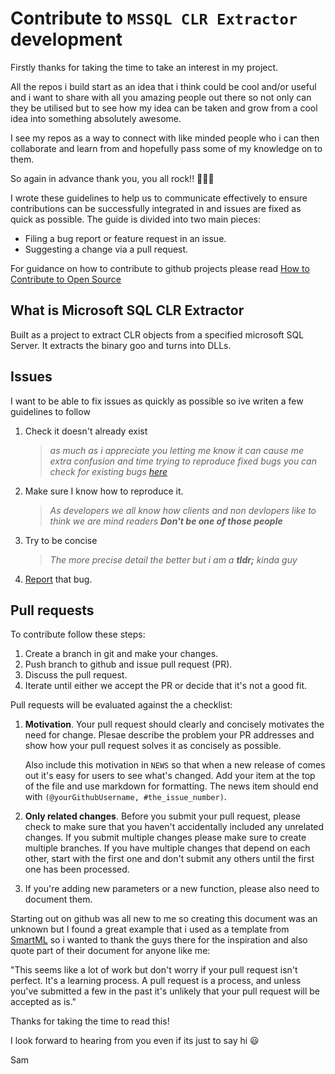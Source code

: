 
# Contribute to  `MSSQL CLR Extractor`  development

Firstly thanks for taking the time to take an interest in my project.  

All the repos i build start as an idea that i think could be cool and/or useful and i want to share with all you amazing people out there so not only can they be utilised but to see how my idea can be taken and grow from a cool idea into something absolutely awesome.  

I see my repos as a way to connect with like minded people who i can then collaborate and learn from and hopefully pass some of my knowledge on to them. 

So again in advance thank you, you all rock!!  :metal::sunglasses::metal:

I wrote these guidelines to help us to communicate effectively to ensure contributions can be successfully integrated in and issues are fixed as quick as possible.
The guide is divided into two main pieces:

-   Filing a bug report or feature request in an issue.
-   Suggesting a change via a pull request.

For guidance on how to contribute to github projects please read [How to Contribute to Open Source]([https://opensource.guide/how-to-contribute/](https://opensource.guide/how-to-contribute/))

## What is Microsoft SQL CLR Extractor
Built as a project to extract CLR objects from a specified microsoft SQL Server. It extracts the binary goo and turns into DLLs.

## Issues

I want to be able to fix issues as quickly as possible so ive writen a few guidelines to follow

1.  Check it doesn't already exist 
    > *as much as i appreciate you letting me know it can cause me extra confusion and time trying to reproduce fixed bugs you can check for existing bugs [here](https://github.com/SamB1990/MSSQL_CLR_Extractor/issues)*
2.  Make sure I know how to reproduce it. 
    > *As developers we all know how clients and non devlopers like to think we are mind readers **Don't be one of those people*** 
3.  Try to be concise 
    > *The more precise detail the better but i am a **tldr;** kinda guy*
4.  [Report](https://github.com/SamB1990/MSSQL_CLR_Extractor/issues/new) that bug.

## Pull requests

To contribute follow these steps:

1.  Create a branch in git and make your changes.
2.  Push branch to github and issue pull request (PR).
3.  Discuss the pull request.
4.  Iterate until either we accept the PR or decide that it's not a good fit.

Pull requests will be evaluated against the a checklist:

1.  **Motivation**. Your pull request should clearly and concisely motivates the need for change. Plesae describe the problem your PR addresses and show how your pull request solves it as concisely as possible.
    
    Also include this motivation in  `NEWS`  so that when a new release of comes out it's easy for users to see what's changed. Add your item at the top of the file and use markdown for formatting. The news item should end with  `(@yourGithubUsername, #the_issue_number)`.
    
2.  **Only related changes**. Before you submit your pull request, please check to make sure that you haven't accidentally included any unrelated changes. 
    If you  submit multiple changes please make sure to create multiple branches. If you have multiple changes that depend on each other, start with the first one and don't submit any others until the first one has been processed.
    
3.  If you're adding new parameters or a new function, please also need to document them.

Starting out on github was all new to me so creating this document was an unknown but I found a great example that i used as a template from [SmartML]([https://github.com/DataSystemsGroupUT/SmartML](https://github.com/DataSystemsGroupUT/SmartML)) so i wanted to thank the guys there for the inspiration and also quote part of their document for anyone like me:

"This seems like a lot of work but don't worry if your pull request isn't perfect. It's a learning process. A pull request is a process, and unless you've submitted a few in the past it's unlikely that your pull request will be accepted as is."

Thanks for taking the time to read this!

I look forward to hearing from you even if its just to say hi :smiley:

Sam
